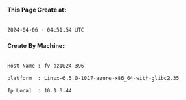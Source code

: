 
   
#### This Page Create at:

```bash

2024-04-06 - 04:51:54 UTC

```

#### Create By Machine:

```bash

Host Name : fv-az1024-396

platform  : Linux-6.5.0-1017-azure-x86_64-with-glibc2.35

Ip Local  : 10.1.0.44

```

